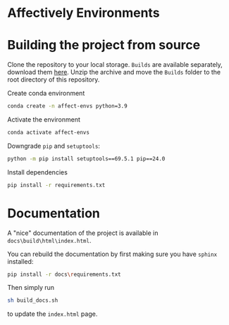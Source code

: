 # Affectively Environments

# Building the project from source
Clone the repository to your local storage. `Builds` are available separately, download them [here](https://drive.google.com/file/d/1hoNjlVUj9Yh7vacSjnwM7_iaXFChlK1d/view?usp=sharing). Unzip the archive and move the `Builds` folder to the root directory of this repository. 

Create conda environment
```bash
conda create -n affect-envs python=3.9
```
Activate the environment
```bash
conda activate affect-envs
```
Downgrade `pip` and `setuptools`:
```bash
python -m pip install setuptools==69.5.1 pip==24.0
```
Install dependencies
```bash
pip install -r requirements.txt
```

# Documentation
A "nice" documentation of the project is available in `docs\build\html\index.html`.

You can rebuild the documentation by first making sure you have `sphinx` installed:
```bash
pip install -r docs\requirements.txt
```
Then simply run
```bash
sh build_docs.sh
```
to update the `index.html` page.
